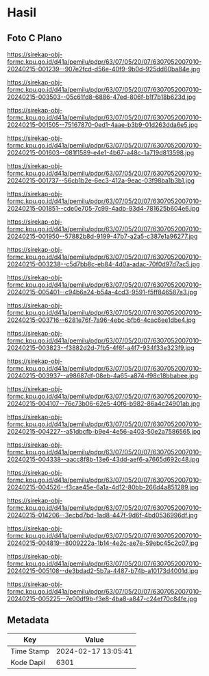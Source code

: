 # Hasil

## Foto C Plano

https://sirekap-obj-formc.kpu.go.id/d41a/pemilu/pdpr/63/07/05/20/07/6307052007010-20240215-001239--907e2fcd-d56e-40f9-9b0d-925dd60ba84e.jpg

https://sirekap-obj-formc.kpu.go.id/d41a/pemilu/pdpr/63/07/05/20/07/6307052007010-20240215-003503--05c61fd8-6886-47ed-806f-b1f7b18b623d.jpg

https://sirekap-obj-formc.kpu.go.id/d41a/pemilu/pdpr/63/07/05/20/07/6307052007010-20240215-001505--75167870-0ed1-4aae-b3b9-01d263dda6e5.jpg

https://sirekap-obj-formc.kpu.go.id/d41a/pemilu/pdpr/63/07/05/20/07/6307052007010-20240215-001603--081f1589-e4e1-4b67-a48c-1a719d813598.jpg

https://sirekap-obj-formc.kpu.go.id/d41a/pemilu/pdpr/63/07/05/20/07/6307052007010-20240215-001737--56cb1b2e-6ec3-412a-9eac-03f98ba1b3b1.jpg

https://sirekap-obj-formc.kpu.go.id/d41a/pemilu/pdpr/63/07/05/20/07/6307052007010-20240215-001851--cde0e705-7c99-4adb-93d4-781625b604e6.jpg

https://sirekap-obj-formc.kpu.go.id/d41a/pemilu/pdpr/63/07/05/20/07/6307052007010-20240215-001950--57882b8d-9199-47b7-a2a5-c387e1a96277.jpg

https://sirekap-obj-formc.kpu.go.id/d41a/pemilu/pdpr/63/07/05/20/07/6307052007010-20240215-003238--c5d7bb8c-eb84-4d0a-adac-70f0d97d7ac5.jpg

https://sirekap-obj-formc.kpu.go.id/d41a/pemilu/pdpr/63/07/05/20/07/6307052007010-20240215-005401--c94b6a24-b54a-4cd3-9591-f5ff846587a3.jpg

https://sirekap-obj-formc.kpu.go.id/d41a/pemilu/pdpr/63/07/05/20/07/6307052007010-20240215-003716--6281e76f-7a96-4ebc-bfb6-4cac6ee1dbe4.jpg

https://sirekap-obj-formc.kpu.go.id/d41a/pemilu/pdpr/63/07/05/20/07/6307052007010-20240215-003823--f3882d2d-7fb5-4f6f-a4f7-934f33e323f9.jpg

https://sirekap-obj-formc.kpu.go.id/d41a/pemilu/pdpr/63/07/05/20/07/6307052007010-20240215-003937--a98687df-08eb-4a65-a874-f98c18bbabee.jpg

https://sirekap-obj-formc.kpu.go.id/d41a/pemilu/pdpr/63/07/05/20/07/6307052007010-20240215-004107--76c73b06-62e5-40f6-b982-86a4c24901ab.jpg

https://sirekap-obj-formc.kpu.go.id/d41a/pemilu/pdpr/63/07/05/20/07/6307052007010-20240215-004227--a51dbcfb-b9e4-4e56-a403-50e2a7586565.jpg

https://sirekap-obj-formc.kpu.go.id/d41a/pemilu/pdpr/63/07/05/20/07/6307052007010-20240215-004338--aacc8f8b-13e6-43dd-aef6-a7665d692c48.jpg

https://sirekap-obj-formc.kpu.go.id/d41a/pemilu/pdpr/63/07/05/20/07/6307052007010-20240215-004526--f3cae45e-6a1a-4d12-80bb-266d4a851289.jpg

https://sirekap-obj-formc.kpu.go.id/d41a/pemilu/pdpr/63/07/05/20/07/6307052007010-20240215-014206--3ecbd7bd-1ad8-447f-9d6f-4bd0536996df.jpg

https://sirekap-obj-formc.kpu.go.id/d41a/pemilu/pdpr/63/07/05/20/07/6307052007010-20240215-004819--8009222a-1b14-4e2c-ae7e-59ebc45c2c07.jpg

https://sirekap-obj-formc.kpu.go.id/d41a/pemilu/pdpr/63/07/05/20/07/6307052007010-20240215-005108--de3bdad2-5b7a-4487-b74b-a10173d4001d.jpg

https://sirekap-obj-formc.kpu.go.id/d41a/pemilu/pdpr/63/07/05/20/07/6307052007010-20240215-005225--7e00df9b-f3e8-4ba8-a847-c24ef70c84fe.jpg


## Metadata

| Key        | Value               |
| ---------- | ------------------- |
| Time Stamp | 2024-02-17 13:05:41 |
| Kode Dapil | 6301                |



